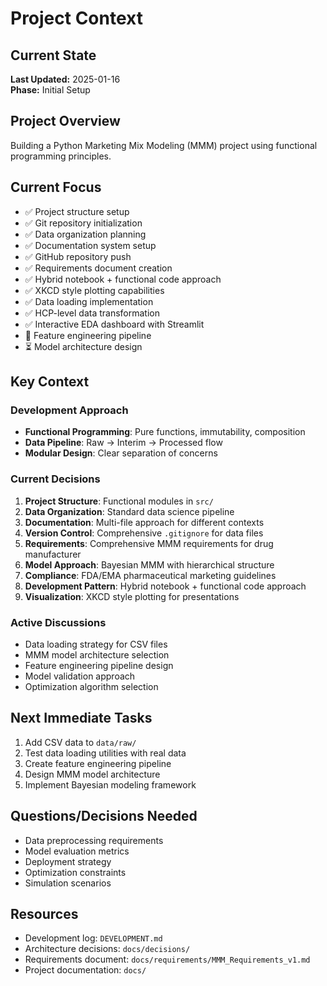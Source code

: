 # Project Context

## Current State
**Last Updated:** 2025-01-16  
**Phase:** Initial Setup

## Project Overview
Building a Python Marketing Mix Modeling (MMM) project using functional programming principles.

## Current Focus
- ✅ Project structure setup
- ✅ Git repository initialization
- ✅ Data organization planning
- ✅ Documentation system setup
- ✅ GitHub repository push
- ✅ Requirements document creation
- ✅ Hybrid notebook + functional code approach
- ✅ XKCD style plotting capabilities
- ✅ Data loading implementation
- ✅ HCP-level data transformation
- ✅ Interactive EDA dashboard with Streamlit
- 🔄 Feature engineering pipeline
- ⏳ Model architecture design

## Key Context

### Development Approach
- **Functional Programming**: Pure functions, immutability, composition
- **Data Pipeline**: Raw → Interim → Processed flow
- **Modular Design**: Clear separation of concerns

### Current Decisions
1. **Project Structure**: Functional modules in `src/`
2. **Data Organization**: Standard data science pipeline
3. **Documentation**: Multi-file approach for different contexts
4. **Version Control**: Comprehensive `.gitignore` for data files
5. **Requirements**: Comprehensive MMM requirements for drug manufacturer
6. **Model Approach**: Bayesian MMM with hierarchical structure
7. **Compliance**: FDA/EMA pharmaceutical marketing guidelines
8. **Development Pattern**: Hybrid notebook + functional code approach
9. **Visualization**: XKCD style plotting for presentations

### Active Discussions
- Data loading strategy for CSV files
- MMM model architecture selection
- Feature engineering pipeline design
- Model validation approach
- Optimization algorithm selection

## Next Immediate Tasks
1. Add CSV data to `data/raw/`
2. Test data loading utilities with real data
3. Create feature engineering pipeline
4. Design MMM model architecture
5. Implement Bayesian modeling framework

## Questions/Decisions Needed
- Data preprocessing requirements
- Model evaluation metrics
- Deployment strategy
- Optimization constraints
- Simulation scenarios

## Resources
- Development log: `DEVELOPMENT.md`
- Architecture decisions: `docs/decisions/`
- Requirements document: `docs/requirements/MMM_Requirements_v1.md`
- Project documentation: `docs/`
